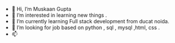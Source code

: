 - 👋 Hi, I’m Muskaan Gupta
- 👀 I’m interested in learning new things .
- 🌱 I’m currently learning Full stack development from ducat noida.
- 💞️ I’m looking for job based on python , sql , mysql ,html, css .
- 📫 

<!---
15muskaan/15muskaan is a ✨ special ✨ repository because its `README.md` (this file) appears on your GitHub profile.
You can click the Preview link to take a look at your changes.
--->
